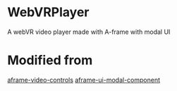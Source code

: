 # WebVRPlayer
A webVR video player made with A-frame with modal UI

# Modified from
[aframe-video-controls](https://github.com/oscarmarinmiro/aframe-video-controls/blob/master/LICENSE)
[aframe-ui-modal-component](https://github.com/IdeaSpaceVR/aframe-ui-modal-component/blob/master/LICENSE)
